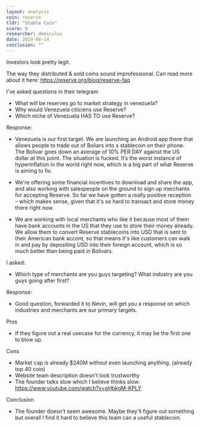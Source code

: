 ```yaml
---
layout: analysis
coin: reserve
tldr: "Stable Coin"
score: 0
researcher: demiculus
date: 2019-06-14
conclusion: ""
---
```


Investors look pretty legit.

The way they distributed & sold coins sound improfessional. Can read more about it here: https://reserve.org/blog/reserve-faq

I've asked questions in their telegram

- What will be reserves go to market strategy in venezuela? 
- Why would Venezuela citiciens use Reserve? 
- Which niche of Venezuela HAS TO use Reserve?

Response:

- Venezuela is our first target. We are launching an Android app there that allows people to trade out of Boliars into s stablecoin on their phone. The Bolivar goes down an average of 10% PER DAY against the US dollar at this point. The situation is fucked. It’s the worst instance of hyperinflation in the world right now, which is a big part of what Reserve is aiming to fix.

- We're offering some financial incentives to download and share the app, and also working with salespeople on the ground to sign up merchants for accepting Reserve. So far we have gotten a really positive reception – which makes sense, given that it's so hard to transact and store money there right now.

- We are working with local merchants who like it because most of them have bank accounts in the US that they use to store their money already. We allow them to convert Reserve stablecoins into USD that is sent to their American bank accont, so that means it's like customers can walk in and pay by depositing USD into their foreign account, which is so much better than being paid in Bolivars.

I asked:

- Which type of merchants are you guys targeting? What industry are you guys going after first?

Response: 

 - Good question, forwarded it to Nevin, will get you a response on which industries and merchants are our primary targets.


Pros

- If they figure out a real usecase for the currency, it may be the first one to blow up. 


Cons

- Market cap is already $240M without even launching anything. (already top 40 coin)
- Website team description doesn't look trustworthy
- The founder talks slow which I believe thinks slow: https://www.youtube.com/watch?v=gHbkgM-KPLY 

Conclusion 

- The founder doesn't seem awesome. Maybe they'll figure out something but overall I find it hard to believe this team can a useful stablecoin. 

